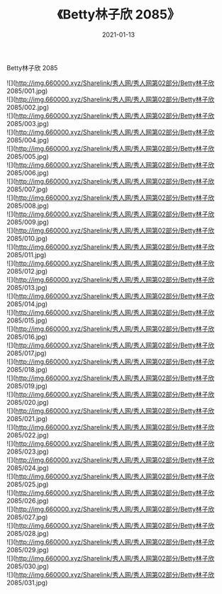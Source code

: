 ﻿---
layout: post
title:  《Betty林子欣 2085》
date:   2021-01-13
img: http://img.660000.xyz/Sharelink/秀人网/秀人网第02部分/Betty林子欣 2085/000.jpg
categories: [美女, 清纯, 唯美]
---

Betty林子欣 2085

  ![](http://img.660000.xyz/Sharelink/秀人网/秀人网第02部分/Betty林子欣 2085/001.jpg) <br> ![](http://img.660000.xyz/Sharelink/秀人网/秀人网第02部分/Betty林子欣 2085/002.jpg) <br> ![](http://img.660000.xyz/Sharelink/秀人网/秀人网第02部分/Betty林子欣 2085/003.jpg) <br> ![](http://img.660000.xyz/Sharelink/秀人网/秀人网第02部分/Betty林子欣 2085/004.jpg) <br> ![](http://img.660000.xyz/Sharelink/秀人网/秀人网第02部分/Betty林子欣 2085/005.jpg) <br> ![](http://img.660000.xyz/Sharelink/秀人网/秀人网第02部分/Betty林子欣 2085/006.jpg) <br> ![](http://img.660000.xyz/Sharelink/秀人网/秀人网第02部分/Betty林子欣 2085/007.jpg) <br> ![](http://img.660000.xyz/Sharelink/秀人网/秀人网第02部分/Betty林子欣 2085/008.jpg) <br> ![](http://img.660000.xyz/Sharelink/秀人网/秀人网第02部分/Betty林子欣 2085/009.jpg) <br> ![](http://img.660000.xyz/Sharelink/秀人网/秀人网第02部分/Betty林子欣 2085/010.jpg) <br> ![](http://img.660000.xyz/Sharelink/秀人网/秀人网第02部分/Betty林子欣 2085/011.jpg) <br> ![](http://img.660000.xyz/Sharelink/秀人网/秀人网第02部分/Betty林子欣 2085/012.jpg) <br> ![](http://img.660000.xyz/Sharelink/秀人网/秀人网第02部分/Betty林子欣 2085/013.jpg) <br> ![](http://img.660000.xyz/Sharelink/秀人网/秀人网第02部分/Betty林子欣 2085/014.jpg) <br> ![](http://img.660000.xyz/Sharelink/秀人网/秀人网第02部分/Betty林子欣 2085/015.jpg) <br> ![](http://img.660000.xyz/Sharelink/秀人网/秀人网第02部分/Betty林子欣 2085/016.jpg) <br> ![](http://img.660000.xyz/Sharelink/秀人网/秀人网第02部分/Betty林子欣 2085/017.jpg) <br> ![](http://img.660000.xyz/Sharelink/秀人网/秀人网第02部分/Betty林子欣 2085/018.jpg) <br> ![](http://img.660000.xyz/Sharelink/秀人网/秀人网第02部分/Betty林子欣 2085/019.jpg) <br> ![](http://img.660000.xyz/Sharelink/秀人网/秀人网第02部分/Betty林子欣 2085/020.jpg) <br> ![](http://img.660000.xyz/Sharelink/秀人网/秀人网第02部分/Betty林子欣 2085/021.jpg) <br> ![](http://img.660000.xyz/Sharelink/秀人网/秀人网第02部分/Betty林子欣 2085/022.jpg) <br> ![](http://img.660000.xyz/Sharelink/秀人网/秀人网第02部分/Betty林子欣 2085/023.jpg) <br> ![](http://img.660000.xyz/Sharelink/秀人网/秀人网第02部分/Betty林子欣 2085/024.jpg) <br> ![](http://img.660000.xyz/Sharelink/秀人网/秀人网第02部分/Betty林子欣 2085/025.jpg) <br> ![](http://img.660000.xyz/Sharelink/秀人网/秀人网第02部分/Betty林子欣 2085/026.jpg) <br> ![](http://img.660000.xyz/Sharelink/秀人网/秀人网第02部分/Betty林子欣 2085/027.jpg) <br> ![](http://img.660000.xyz/Sharelink/秀人网/秀人网第02部分/Betty林子欣 2085/028.jpg) <br> ![](http://img.660000.xyz/Sharelink/秀人网/秀人网第02部分/Betty林子欣 2085/029.jpg) <br> ![](http://img.660000.xyz/Sharelink/秀人网/秀人网第02部分/Betty林子欣 2085/030.jpg) <br> ![](http://img.660000.xyz/Sharelink/秀人网/秀人网第02部分/Betty林子欣 2085/031.jpg) <br>